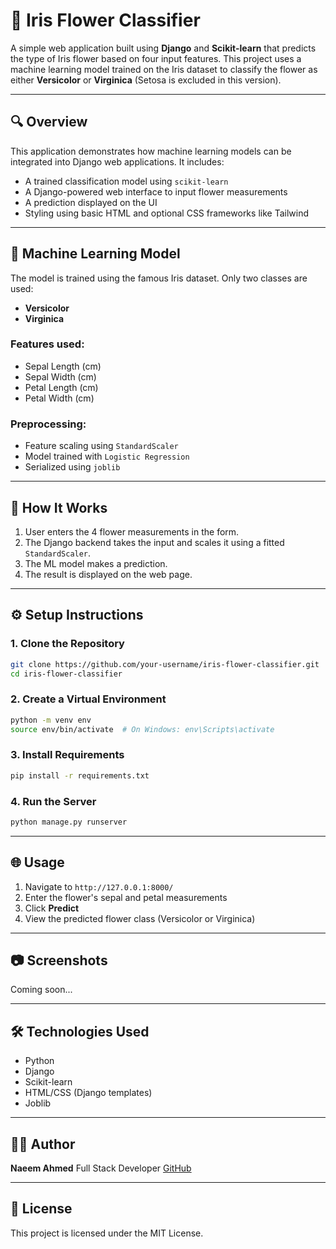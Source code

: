# 🌸 Iris Flower Classifier

A simple web application built using **Django** and **Scikit-learn** that predicts the type of Iris flower based on four input features. This project uses a machine learning model trained on the Iris dataset to classify the flower as either **Versicolor** or **Virginica** (Setosa is excluded in this version).

---

## 🔍 Overview

This application demonstrates how machine learning models can be integrated into Django web applications. It includes:

- A trained classification model using `scikit-learn`
- A Django-powered web interface to input flower measurements
- A prediction displayed on the UI
- Styling using basic HTML and optional CSS frameworks like Tailwind

---

## 🧠 Machine Learning Model

The model is trained using the famous Iris dataset. Only two classes are used:

- **Versicolor**
- **Virginica**

### Features used:

- Sepal Length (cm)
- Sepal Width (cm)
- Petal Length (cm)
- Petal Width (cm)

### Preprocessing:

- Feature scaling using `StandardScaler`
- Model trained with `Logistic Regression`
- Serialized using `joblib`

---

## 🚀 How It Works

1. User enters the 4 flower measurements in the form.
2. The Django backend takes the input and scales it using a fitted `StandardScaler`.
3. The ML model makes a prediction.
4. The result is displayed on the web page.

---

## ⚙️ Setup Instructions

### 1. Clone the Repository

```bash
git clone https://github.com/your-username/iris-flower-classifier.git
cd iris-flower-classifier
````

### 2. Create a Virtual Environment

```bash
python -m venv env
source env/bin/activate  # On Windows: env\Scripts\activate
```

### 3. Install Requirements

```bash
pip install -r requirements.txt
```

### 4. Run the Server

```bash
python manage.py runserver
```

---

## 🌐 Usage

1. Navigate to `http://127.0.0.1:8000/`
2. Enter the flower's sepal and petal measurements
3. Click **Predict**
4. View the predicted flower class (Versicolor or Virginica)

---

## 📷 Screenshots

Coming soon...

---

## 🛠 Technologies Used

* Python
* Django
* Scikit-learn
* HTML/CSS (Django templates)
* Joblib

---

## 🧑‍💻 Author

**Naeem Ahmed**
Full Stack Developer
[GitHub](https://github.com/naeemahmed02)

---

## 📜 License

This project is licensed under the MIT License.
